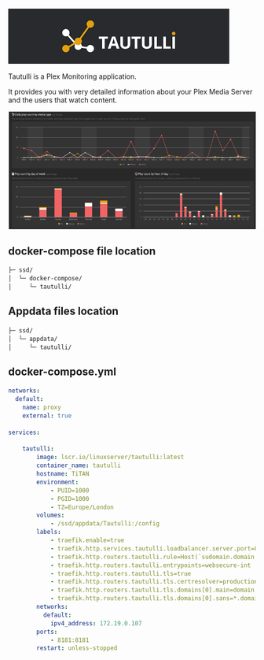 
![](images/tautulli.png)

Tautulli is a Plex Monitoring application.

It provides you with very detailed information about your Plex Media Server and the users that watch content.

![](<images/tautulli graph.png>)


## docker-compose file location

```bash
├─ ssd/
│  └─ docker-compose/
│     └─ tautulli/
```

## Appdata files location

```bash
├─ ssd/
│  └─ appdata/
│     └─ tautulli/
```  

## docker-compose.yml

``` yaml
networks:
  default:
    name: proxy
    external: true

services:

    tautulli:
        image: lscr.io/linuxserver/tautulli:latest
        container_name: tautulli
        hostname: TiTAN
        environment:
            - PUID=1000
            - PGID=1000
            - TZ=Europe/London
        volumes:
            - /ssd/appdata/Tautulli:/config
        labels:
            - traefik.enable=true
            - traefik.http.services.tautulli.loadbalancer.server.port=8181
            - traefik.http.routers.tautulli.rule=Host(`sudomain.domain.co.uk`)
            - traefik.http.routers.tautulli.entrypoints=websecure-int
            - traefik.http.routers.tautulli.tls=true
            - traefik.http.routers.tautulli.tls.certresolver=production
            - traefik.http.routers.tautulli.tls.domains[0].main=domain.co.uk
            - traefik.http.routers.tautulli.tls.domains[0].sans=*.domain.co.uk
        networks:
          default:
            ipv4_address: 172.19.0.107
        ports:
            - 8181:8181
        restart: unless-stopped
```
